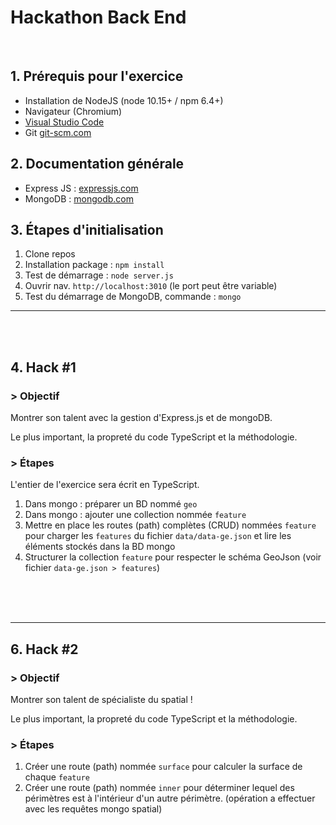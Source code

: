 # Hackathon Back End

<br />

## 1. Prérequis pour l'exercice

  - Installation de NodeJS (node 10.15+ / npm 6.4+)
  - Navigateur (Chromium)
  - [Visual Studio Code](https://code.visualstudio.com/)
  - Git [git-scm.com](https://git-scm.com/downloads)


## 2. Documentation générale
- Express JS : [expressjs.com](https://expressjs.com/)
- MongoDB : [mongodb.com](https://mongodb.com/)


## 3. Étapes d'initialisation

1. Clone repos
2. Installation package : `npm install`
3. Test de démarrage : `node server.js`
4. Ouvrir nav. `http://localhost:3010` (le port peut être variable)
5. Test du démarrage de MongoDB, commande : `mongo`


---

<br />
<br />

## 4. Hack #1

### > Objectif
Montrer son talent avec la gestion d'Express.js et de mongoDB.

Le plus important, la propreté du code TypeScript et la méthodologie.


### > Étapes


L'entier de l'exercice sera écrit en TypeScript.

1. Dans mongo : préparer un BD nommé `geo`
2. Dans mongo : ajouter une collection nommée `feature`
3. Mettre en place les routes (path) complètes (CRUD) nommées `feature` pour charger les `features` du fichier `data/data-ge.json` et lire les éléments stockés dans la BD mongo
4. Structurer la collection `feature` pour respecter le schéma GeoJson (voir fichier `data-ge.json > features`)

<br />
<br />
<br />

---


## 6. Hack #2

### > Objectif

Montrer son talent de spécialiste du spatial !

Le plus important, la propreté du code TypeScript et la méthodologie.

### > Étapes

1. Créer une route (path) nommée `surface` pour calculer la surface de chaque `feature`
2. Créer une route (path) nommée `inner` pour déterminer lequel des périmètres est à l'intérieur d'un autre périmètre. (opération a effectuer avec les requêtes mongo spatial)

